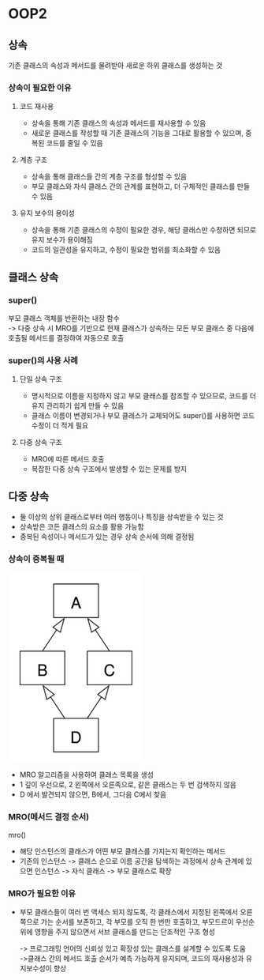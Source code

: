 # OOP2

## 상속

기존 클래스의 속성과 메서드를 물려받아 새로운 하위 클래스를 생성하는 것

### 상속이 필요한 이유
1. 코드 재사용
    - 상속을 통해 기존 클래스의 속성과 메서드를 재사용할 수 있음
    - 새로운 클래스를 작성할 때 기존 클래스의 기능을 그대로 활용할 수 있으며, 중복된 코드를 줄일 수 있음

2. 계층 구조
    - 상속을 통해 클래스들 간의 계층 구조를 형성할 수 있음
    - 부모 클래스와 자식 클래스 간의 관계를 표현하고, 더 구체적인 클래스를 만들 수 있음

3. 유지 보수의 용이성
    - 상속을 통해 기존 클래스의 수정이 필요한 경우, 해당 클래스만 수정하면 되므로 유지 보수가 용이해짐
    - 코드의 일관성을 유지하고, 수정이 필요한 범위를 최소화할 수 있음

## 클래스 상속

### super()

부모 클래스 객체를 반환하는 내장 함수   
-> 다중 상속 시 MRO를 기반으로 현재 클래스가 상속하는 모든 부모 클래스 중 다음에 호출될 메서드를 결정하여 자동으로 호출

### super()의 사용 사례

1. 단일 상속 구조
    - 명시적으로 이름을 지정하지 않고 부모 클래스를 참조할 수 있으므로, 코드를 더 유지 관리하기 쉽게 만들 수 있음
    - 클래스 이름이 변경되거나 부모 클래스가 교체되어도 super()를 사용하면 코드 수정이 더 적게 필요

2. 다중 상속 구조
    - MRO에 따른 메서드 호출
    - 복잡한 다중 상속 구조에서 발생할 수 있는 문제를 방지

## 다중 상속

- 둘 이상의 상위 클래스로부터 여러 행동이나 특징을 상속받을 수 있는 것
- 상속받은 코든 클래스의 요소를 활용 가능함
- 중복된 속성이나 메서드가 있는 경우 상속 순서에 의해 결정됨

### 상속이 중복될 때
![Alt text](./img/image.png)

- MRO 알고리즘을 사용하여 클래스 목록을 생성
- 1 깊이 우선으로, 2 왼쪽에서 오른족으로, 같은 클래스는 두 번 검색하지 않음
- D 에서 발견되지 않으면, B에서, 그다음 C에서 찾음

### MRO(메서드 결정 순서)

mro()
- 해당 인스턴스의 클래스가 어떤 부모 클래스를 가지는지 확인하는 메서드
- 기존의 인스턴스 -> 클래스 순으로 이름 공간을 탐색하는 과정에서 상속 관계에 있으면 인스턴스 -> 자식 클래스 -> 부모 클래스로 확장

### MRO가 필요한 이유

- 부모 클래스들이 여러 번 액세스 되지 않도록, 각 클래스에서 지정된 왼쪽에서 오른쪽으로 가는 순서를 보존하고, 각 부모를 오직 한 번만 호출하고, 부모드르이 우선순위에 영향을 주지 않으면서 서브 클래스를 만드는 단조적인 구조 형성

    -> 프로그래밍 언어의 신뢰성 있고 확장성 있는 클래스를 설계할 수 있도록 도움   
    ->클래스 간의 메서드 호출 순서가 예측 가능하게 유지되며, 코드의 재사용성과 유지보수성이 향상
